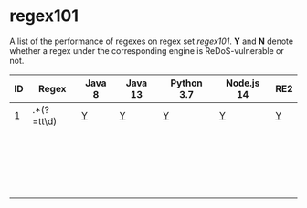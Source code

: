 # regex101

A list of the performance of regexes on regex set *regex101*.  **Y** and **N** denote whether a regex under the corresponding engine is ReDoS-vulnerable or not.

| ID| Regex | Java 8 |  Java 13  | Python 3.7 |Node.js 14  |RE2  |
|---|---|---|---|---|---|---|
|1| .*(?=tt\d) | [Y](https://github.com/yetingli/ReDoS-Benchmarks/blob/main/regex101/PoCs/Java/8/1.java)| [Y](https://github.com/yetingli/ReDoS-Benchmarks/blob/main/regex101/PoCs/Java/13/1.java) | [Y](https://github.com/yetingli/ReDoS-Benchmarks/edit/main/regex101/PoCs/Python/3.7/1.py) | [Y](https://github.com/yetingli/ReDoS-Benchmarks/blob/main/regex101/PoCs/Node.js/14/1.js) | [Y](https://github.com/yetingli/ReDoS-Benchmarks/blob/main/regex101/PoCs/RE2/1.py) |
|      |            |        |         |            |            |      |
|      |            |        |         |            |            |      |
|      |            |        |         |            |            |      |
|      |            |        |         |            |            |      |
|      |            |        |         |            |            |      |
|      |            |        |         |            |            |      |
|      |            |        |         |            |            |      |
|      |            |        |         |            |            |      |
|      |            |        |         |            |            |      |
|      |            |        |         |            |            |      |
|      |            |        |         |            |            |      |
|      |            |        |         |            |            |      |
|      |            |        |         |            |            |      |
|      |            |        |         |            |            |      |
|      |            |        |         |            |            |      |
|      |            |        |         |            |            |      |
|      |            |        |         |            |            |      |
|      |            |        |         |            |            |      |
|      |            |        |         |            |            |      |
||  |  |  |  | | |